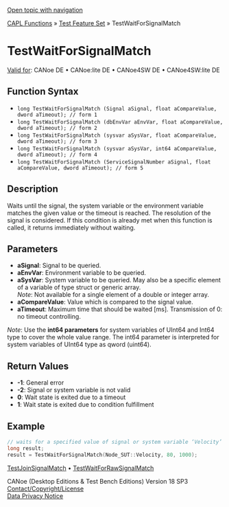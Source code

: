 [Open topic with navigation](../../../../../CANoeDEFamily.htm#Topics/CAPLFunctions/Test/Functions/CAPLfunctionTestWaitForSignalMatch.md)

[CAPL Functions](../../CAPLfunctions.md) » [Test Feature Set](../CAPLfunctionsTFSOverview.md) » TestWaitForSignalMatch

# TestWaitForSignalMatch

[Valid for](../../../Shared/FeatureAvailability.md): CANoe DE • CANoe:lite DE • CANoe4SW DE • CANoe4SW:lite DE

## Function Syntax

- `long TestWaitForSignalMatch (Signal aSignal, float aCompareValue, dword aTimeout); // form 1`
- `long TestWaitForSignalMatch (dbEnvVar aEnvVar, float aCompareValue, dword aTimeout); // form 2`
- `long TestWaitForSignalMatch (sysvar aSysVar, float aCompareValue, dword aTimeout); // form 3`
- `long TestWaitForSignalMatch (sysvar aSysVar, int64 aCompareValue, dword aTimeout); // form 4`
- `long TestWaitForSignalMatch (ServiceSignalNumber aSignal, float aCompareValue, dword aTimeout); // form 5`

## Description

Waits until the signal, the system variable or the environment variable matches the given value or the timeout is reached. The resolution of the signal is considered. If this condition is already met when this function is called, it returns immediately without waiting.

## Parameters

- **aSignal**: Signal to be queried.
- **aEnvVar**: Environment variable to be queried.
- **aSysVar**: System variable to be queried. May also be a specific element of a variable of type struct or generic array.  
  *Note*: Not available for a single element of a double or integer array.
- **aCompareValue**: Value which is compared to the signal value.
- **aTimeout**: Maximum time that should be waited [ms]. Transmission of 0: no timeout controlling.

*Note*: Use the **int64 parameters** for system variables of UInt64 and Int64 type to cover the whole value range. The int64 parameter is interpreted for system variables of UInt64 type as qword (uint64).

## Return Values

- **-1**: General error
- **-2**: Signal or system variable is not valid
- **0**: Wait state is exited due to a timeout
- **1**: Wait state is exited due to condition fulfillment

## Example

```c
// waits for a specified value of signal or system variable ‘Velocity’
long result;
result = TestWaitForSignalMatch(Node_SUT::Velocity, 80, 1000);
```

[TestJoinSignalMatch](CAPLfunctionTestJoinSignalMatch.md) • [TestWaitForRawSignalMatch](CAPLfunctionTestWaitForRawSignalMatch.md)

CANoe (Desktop Editions & Test Bench Editions) Version 18 SP3  
[Contact/Copyright/License](../../../Shared/ContactCopyrightLicense.md)  
[Data Privacy Notice](https://www.vector.com/int/en/company/get-info/privacy-policy/)
